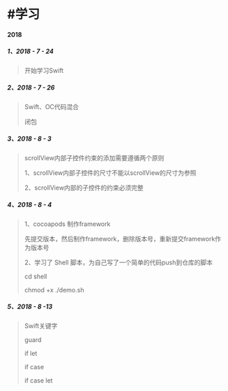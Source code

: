 # \#学习

#### 2018

##### 1、2018 - 7 - 24

> 开始学习Swift

##### 2、2018 - 7 - 26

> Swift、OC代码混合
>
> 闭包

##### 3、2018 - 8 - 3

> scrollView内部子控件约束的添加需要遵循两个原则
>
> 1、scrollView内部子控件的尺寸不能以scrollView的尺寸为参照
>
> 2、scrollView内部的子控件的约束必须完整

##### 4、2018 - 8 - 4

> 1、cocoapods 制作framework
>
> 先提交版本，然后制作framework，删除版本号，重新提交framework作为版本号
>
> 2、学习了 Shell 脚本，为自己写了一个简单的代码push到仓库的脚本
>
> cd shell
>
> chmod  +x ./demo.sh

##### 5、2018 - 8 -13

> Swift关键字
>
> guard
>
> if let
>
> if case
>
> if case let





